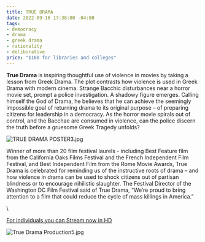 ```yaml
---
title: TRUE DRAMA
date: 2022-09-16 17:38:00 -04:00
tags:
- democracy
- drama
- greek drama
- rationality
- deliborative
price: "$100 for libraries and colleges"
---
```


**True Drama** is inspiring thoughtful use of violence in movies by taking a lesson from Greek Drama. The plot contrasts how violence is used in Greek Drama with modern cinema. Strange Bacchic disturbances near a horror movie set, prompt a police investigation. A shadowy figure emerges. Calling himself the God of Drama, he believes that he can achieve the seemingly impossible goal of returning drama to its original purpose – of preparing citizens for leadership in a democracy. As the horror movie spirals out of control, and the Bacchae are consumed in violence, can the police discern the truth before a gruesome Greek Tragedy unfolds? 

![TRUE DRAMA POSTER3.jpg](/uploads/TRUE%20DRAMA%20POSTER3.jpg)

Winner of more than 20 film festival laurels - including Best Feature film from the California Oaks Films Festival and the French Independent Film Festival, and Best Independent Film from the Rome Movie Awards, True Drama is celebrated for reminding us of the instructive roots of drama – and how violence in drama can be used to shock citizens out of partisan blindness or to encourage nihilistic slaughter. The Festival Director of the Washington DC Film Festival said of True Drama, “We’re proud to bring attention to a film that could reduce the cycle of mass killings in America.”

<script src="https://gumroad.com/js/gumroad.js"></script>\
<a class="gumroad-button" href="https://macmillanfilms.gumroad.com/l/ihdhf">For individuals you can Stream now in HD</a>

![True Drama Production5.jpg](/uploads/True%20Drama%20Production5.jpg)